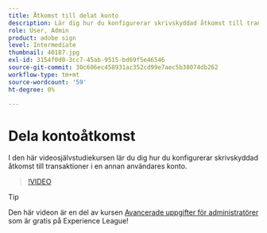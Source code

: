 ```yaml
---
title: Åtkomst till delat konto
description: Lär dig hur du konfigurerar skrivskyddad åtkomst till transaktioner i en annan användares konto
role: User, Admin
product: adobe sign
level: Intermediate
thumbnail: 40187.jpg
exl-id: 3154f0d0-3cc7-45ab-9515-bd69f5e46546
source-git-commit: 30c606ec458931ac352cd99e7aec5b38074db262
workflow-type: tm+mt
source-wordcount: '59'
ht-degree: 0%

---
```


# Dela kontoåtkomst

I den här videosjälvstudiekursen lär du dig hur du konfigurerar skrivskyddad åtkomst till transaktioner i en annan användares konto.

>[!VIDEO](https://video.tv.adobe.com/v/40187?hidetitle=true)

>[!TIP]
>
>Den här videon är en del av kursen [Avancerade uppgifter för administratörer](https://experienceleague.adobe.com/?recommended=Sign-A-1-2020.1) som är gratis på Experience League!
